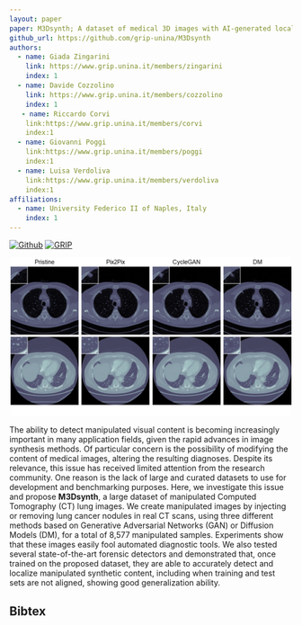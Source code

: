 ```yaml
---
layout: paper
paper: M3Dsynth; A dataset of medical 3D images with AI-generated local manipulations 
github_url: https://github.com/grip-unina/M3Dsynth
authors:  
  - name: Giada Zingarini
    link: https://www.grip.unina.it/members/zingarini
    index: 1
  - name: Davide Cozzolino
    link: https://www.grip.unina.it/members/cozzolino
    index: 1
   - name: Riccardo Corvi
    link:https://www.grip.unina.it/members/corvi
    index:1
  - name: Giovanni Poggi
    link:https://www.grip.unina.it/members/poggi
    index:1
  - name: Luisa Verdoliva
    link:https://www.grip.unina.it/members/verdoliva
    index:1
affiliations: 
  - name: University Federico II of Naples, Italy
    index: 1
---
```


[![Github](https://img.shields.io/badge/Github%20page-222222.svg?style=for-the-badge&logo=github)](https://github.com/grip-unina/M3Dsynth/)
[![GRIP](https://img.shields.io/badge/-GRIP-0888ef.svg?style=for-the-badge)](https://www.grip.unina.it)

<center><img src="./images.png" alt="images" width="500pt" /></center>

The ability to detect manipulated visual content is becoming increasingly important in many application fields, given the rapid advances in image synthesis methods. 
Of particular concern is the possibility of modifying the content of medical images, altering the resulting diagnoses. Despite its relevance, this issue has received limited attention from the research community. One reason is the lack of large and curated datasets to use for development and benchmarking purposes. Here, we investigate this issue and propose **M3Dsynth**, a large dataset of manipulated Computed Tomography (CT) lung images.
We create manipulated images by injecting or removing lung cancer nodules in real CT scans, 
using three different methods based on Generative Adversarial Networks (GAN) or Diffusion Models (DM), for a total of 8,577 manipulated samples. 
Experiments show that these images easily fool automated diagnostic tools. 
We also tested several state-of-the-art forensic detectors and demonstrated that, 
once trained on the proposed dataset, they are able to accurately detect and localize manipulated synthetic content,
including when training and test sets are not aligned, showing good generalization ability.

## Bibtex 

```

```
